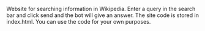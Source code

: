 Website for searching information in Wikipedia. Enter a query in the search bar and click send and the bot will give an answer. The site code is stored in index.html. You can use the code for your own purposes.
